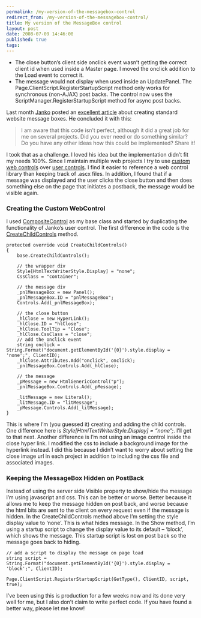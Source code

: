 ```yaml
---
permalink: /my-version-of-the-messagebox-control
redirect_from: /my-version-of-the-messagebox-control/
title: My version of the MessageBox control 
layout: post
date: 2008-07-09 14:46:00
published: true
tags: 
---
```


- The close button’s client side onclick event wasn’t getting the correct client id when used inside a Master page. I moved the onclick addition to the Load event to correct it.
- The message would not display when used inside an UpdatePanel. The Page.ClientScript.RegisterStartupScript method only works for synchronous (non-AJAX) post backs. The control now uses the ScriptManager.RegisterStartupScript method for async post backs.

Last month [Janko](http://www.jankoatwarpspeed.com) posted an [excellent article](http://www.jankoatwarpspeed.com/post/2008/05/28/Create-MessageBox-user-control-using-ASPNET-and-CSS.aspx) about creating standard website message boxes. He concluded it with this:

> I am aware that this code isn’t perfect, although it did a great job for me on several projects. Did you ever need or do something similar? Do you have any other ideas how this could be implemented? Share it!

I took that as a challenge.  I loved his idea but the implementation didn’t fit my needs 100%.  Since I maintain multiple web projects I try to use [custom web controls](http://msdn.microsoft.com/en-us/library/yhzc935f.aspx) over [user controls](http://msdn.microsoft.com/en-us/library/3457w616.aspx). I find it easier to reference a web control library than keeping track of .ascx files. In addition, I found that if a message was displayed and the user clicks the close button and then does something else on the page that initiates a postback, the message would be visible again.

### Creating the Custom WebControl

I used [CompositeControl](http://msdn.microsoft.com/en-us/library/system.web.ui.webcontrols.compositecontrol.aspx) as my base class and started by duplicating the functionality of Janko’s user control. The first difference in the code is the [CreateChildControls](http://msdn.microsoft.com/en-us/library/system.web.ui.control.createchildcontrols.aspx) method.

    protected override void CreateChildControls()
    {
        base.CreateChildControls();

        // the wrapper div
        Style[HtmlTextWriterStyle.Display] = "none";
        CssClass = "container";

        // the message div
        _pnlMessageBox = new Panel();
        _pnlMessageBox.ID = "pnlMessageBox";
        Controls.Add(_pnlMessageBox);

        // the close button
        _hlClose = new HyperLink();
        _hlClose.ID = "hlClose";
        _hlClose.ToolTip = "Close";
        _hlClose.CssClass = "close";
        // add the onclick event
        string onclick = String.Format("document.getElementById('{0}').style.display = 'none';", ClientID);
        _hlClose.Attributes.Add("onclick", onclick);
        _pnlMessageBox.Controls.Add(_hlClose);

        // the message
        _pMessage = new HtmlGenericControl("p");
        _pnlMessageBox.Controls.Add(_pMessage);

        _litMessage = new Literal();
        _litMessage.ID = "litMessage";
        _pMessage.Controls.Add(_litMessage);
    }

This is where I’m (you guessed it) creating and adding the child controls. One difference here is *Style[HtmlTextWriterStyle.Display] = “none”;*.  I’ll get to that next. Another difference is I’m not using an image control inside the close hyper link. I modified the css to include a background image for the hyperlink instead. I did this because I didn’t want to worry about setting the close image url in each project in addition to including the css file and associated images.

### Keeping the MessageBox Hidden on PostBack

Instead of using the server side Visible property to show/hide the message I’m using javascript and css. This can be better or worse. Better because it allows me to keep the message hidden on post back, and worse because the html bits are sent to the client on every request even if the message is hidden. In the CreateChildControls method above I’m setting the style display value to ‘none’. This is what hides message. In the Show method, I’m using a startup script to change the display value to its default – ‘block’, which shows the message. This startup script is lost on post back so the message goes back to hiding.

    // add a script to display the message on page load
    string script = String.Format("document.getElementById('{0}').style.display = 'block';", ClientID);

    Page.ClientScript.RegisterStartupScript(GetType(), ClientID, script, true);

I’ve been using this is production for a few weeks now and its done very well for me, but I also don’t claim to write perfect code. If you have found a better way, please let me know!


